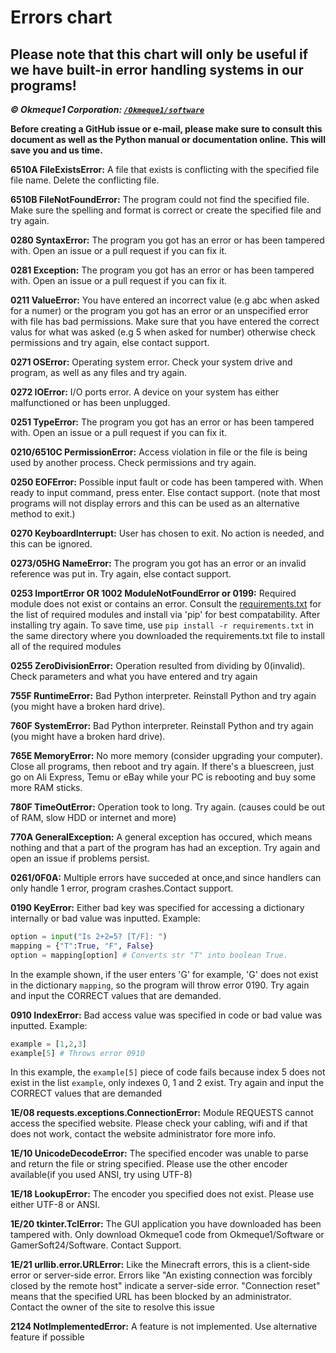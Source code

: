 # Errors chart

## Please note that this chart will only be useful if we have built-in error handling systems in our programs!
***© Okmeque1 Corporation: [`/Okmeque1/software`](https://github.com/Okmeque1/software/blob/main/PythonSoft/errors.md)***

**Before creating a GitHub issue or e-mail, please make sure to consult this document as well as the Python manual or documentation online. This will save you and us time.**

**6510A FileExistsError:** A file that exists is conflicting with the specified file file name. Delete the conflicting file.

**6510B FileNotFoundError:** The program could not find the specified file. Make sure the spelling and format is correct or create the specified file and try again.

**0280 SyntaxError:** The program you got has an error or has been tampered with. Open an issue or a pull request if you can fix it.

**0281 Exception:** The program you got has an error or has been tampered with. Open an issue or a pull request if you can fix it.

**0211 ValueError:** You have entered an incorrect value (e.g abc when asked for a numer) or the program you got has an error or an unspecified error with file has bad permissions. Make sure that you have entered the correct valus for what was asked (e.g 5 when asked for number) otherwise check permissions and try again, else contact support.

**0271 OSError:** Operating system error. Check your system drive and program, as well as any files and try again.

**0272 IOError:** I/O ports error. A device on your system has either malfunctioned or has been unplugged.

**0251 TypeError:** The program you got has an error or has been tampered with. Open an issue or a pull request if you can fix it.

**0210/6510C PermissionError:** Access violation in file or the file is being used by another process. Check permissions and try again.

**0250 EOFError:** Possible input fault or code has been tampered with. When ready to input command, press enter. Else contact support.  (note that most programs will not display errors and this can be used as an alternative method to exit.)

**0270 KeyboardInterrupt:** User has chosen to exit. No action is needed, and this can be ignored.

**0273/05HG NameError:** The program you got has an error or an invalid reference was put in. Try again, else contact support.

**0253 ImportError OR 1002 ModuleNotFoundError or 0199:** Required module does not exist or contains an error. Consult the [requirements.txt](/PySoft/requirements.txt) for the list of required modules and install via 'pip' for best compatability. After installing try again. To save time, use `pip install -r requirements.txt` in the same directory where you downloaded the requirements.txt file to install all of the required modules

**0255 ZeroDivisionError:** Operation resulted from dividing by 0(invalid). Check parameters and what you have entered and try again

**755F RuntimeError:** Bad Python interpreter. Reinstall Python and try again (you might have a broken hard drive).

**760F SystemError:** Bad Python interpreter. Reinstall Python and try again (you might have a broken hard drive).

**765E MemoryError:** No more memory (consider upgrading your computer). Close all programs, then reboot and try again. If there's a bluescreen, just go on Ali Express, Temu or eBay while your PC is rebooting and buy some more RAM sticks. 

**780F TimeOutError:** Operation took to long. Try again. (causes could be out of RAM, slow HDD or internet and more)

**770A GeneralException:** A general exception has occured, which means nothing and that a part of the program has had an exception. Try again and open an issue if problems persist.

**0261/0F0A:** Multiple errors have succeded at once,and since handlers can only handle 1 error, program crashes.Contact support.

**0190 KeyError:** Either bad key was specified for accessing a dictionary internally or bad value was inputted. Example:
```py
option = input("Is 2+2=5? [T/F]: ")
mapping = {"T":True, "F", False}
option = mapping[option] # Converts str "T" into boolean True. 
```
In the example shown, if the user enters 'G' for example, 'G' does not exist in the dictionary `mapping`, so the program will throw error 0190. Try again and input the CORRECT values that are demanded.

**0910 IndexError:** Bad access value was specified in code or bad value was inputted. Example:
```py
example = [1,2,3]
example[5] # Throws error 0910
```
In this example, the `example[5]` piece of code fails because index 5 does not exist in the list `example`, only indexes 0, 1 and 2 exist. Try again and input the CORRECT values that are demanded

**1E/08 requests.exceptions.ConnectionError:** Module REQUESTS cannot access the specified website. Please check your cabling, wifi and if that does not work, contact the website administrator fore more info.

**1E/10 UnicodeDecodeError:** The specified encoder was unable to parse and return the file or string specified. Please use the other encoder available(if you used ANSI, try using UTF-8)

**1E/18 LookupError:** The encoder you specified does not exist. Please use either UTF-8 or ANSI.

**1E/20 tkinter.TclError:** The GUI application you have downloaded has been tampered with. Only download Okmeque1 code from Okmeque1/Software or GamerSoft24/Software. Contact Support.

**1E/21 urllib.error.URLError:** Like the Minecraft errors, this is a client-side error or server-side error. Errors like "An existing connection was forcibly closed by the remote host" indicate a server-side error. "Connection reset" means that the specified URL has been blocked by an administrator. Contact the owner of the site to resolve this issue

**2124 NotImplementedError:** A feature is not implemented. Use alternative feature if possible
